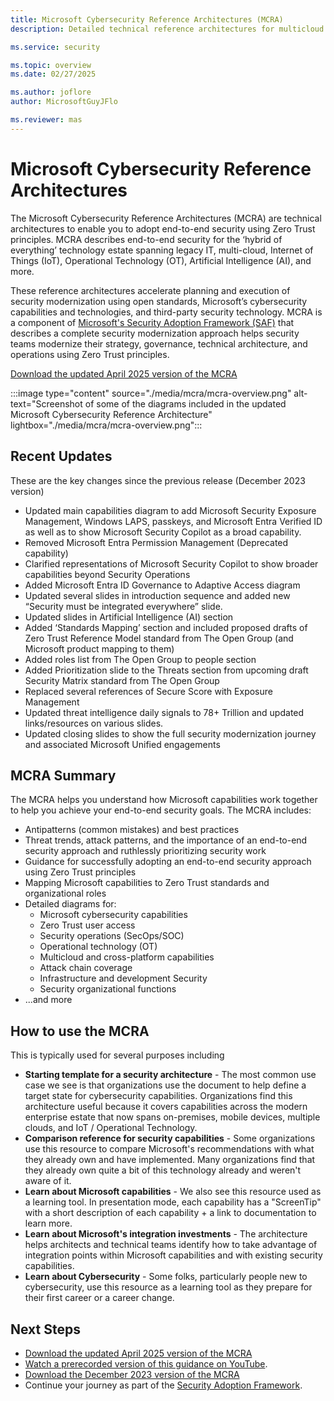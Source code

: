 ```yaml
---
title: Microsoft Cybersecurity Reference Architectures (MCRA)
description: Detailed technical reference architectures for multicloud cybersecurity including Microsoft and third party platforms

ms.service: security

ms.topic: overview
ms.date: 02/27/2025

ms.author: joflore
author: MicrosoftGuyJFlo

ms.reviewer: mas
---
```

# Microsoft Cybersecurity Reference Architectures

The Microsoft Cybersecurity Reference Architectures (MCRA) are technical architectures to enable you to adopt end-to-end security using Zero Trust principles. 
MCRA describes end-to-end security for the ‘hybrid of everything’ technology estate spanning legacy IT, multi-cloud, Internet of Things (IoT), Operational Technology (OT), Artificial Intelligence (AI), and more. 

These reference architectures accelerate planning and execution of security modernization using open standards, Microsoft’s cybersecurity capabilities and technologies, and third-party security technology. MCRA is a component of [Microsoft's Security Adoption Framework (SAF)](/security/ciso-workshop/adoption) that describes a complete security modernization approach helps security teams modernize their strategy, governance, technical architecture, and operations using Zero Trust principles. 

[Download the updated April 2025 version of the MCRA](https://github.com/MicrosoftDocs/security/blob/main/Downloads/mcra-december-2023.pptx?raw=true)

:::image type="content" source="./media/mcra/mcra-overview.png" alt-text="Screenshot of some of the diagrams included in the updated Microsoft Cybersecurity Reference Architecture" lightbox="./media/mcra/mcra-overview.png":::

## Recent Updates

These are the key changes since the previous release (December 2023 version)
- Updated main capabilities diagram to add Microsoft Security Exposure Management, Windows LAPS, passkeys, and Microsoft Entra Verified ID as well as to show Microsoft Security Copilot as a broad capability. 
- Removed Microsoft Entra Permission Management (Deprecated capability)
- Clarified representations of Microsoft Security Copilot to show broader capabilities beyond Security Operations
- Added Microsoft Entra ID Governance to Adaptive Access diagram 
- Updated several slides in introduction sequence and added new “Security must be integrated everywhere” slide. 
- Updated slides in Artificial Intelligence (AI) section 
- Added ‘Standards Mapping’ section and included proposed drafts of Zero Trust Reference Model standard from The Open Group (and Microsoft product mapping to them)
- Added roles list from The Open Group to people section
- Added Prioritization slide to the Threats section from upcoming draft Security Matrix standard from The Open Group
- Replaced several references of Secure Score with Exposure Management
- Updated threat intelligence daily signals to 78+ Trillion and updated links/resources on various slides. 
- Updated closing slides to show the full security modernization journey and associated Microsoft Unified engagements

## MCRA Summary

The MCRA helps you understand how Microsoft capabilities work together to help you achieve your end-to-end security goals.
The MCRA includes:
- Antipatterns (common mistakes) and best practices
- Threat trends, attack patterns, and the importance of an end-to-end security approach and ruthlessly prioritizing security work
- Guidance for successfully adopting an end-to-end security approach using Zero Trust principles 
- Mapping Microsoft capabilities to Zero Trust standards and organizational roles
- Detailed diagrams for:
  - Microsoft cybersecurity capabilities
  - Zero Trust user access
  - Security operations (SecOps/SOC)
  - Operational technology (OT)
  - Multicloud and cross-platform capabilities
  - Attack chain coverage
  - Infrastructure and development Security
  - Security organizational functions
- ...and more 

## How to use the MCRA

This is typically used for several purposes including

- **Starting template for a security architecture** - The most common use case we see is that organizations use the document to help define a target state for cybersecurity capabilities.
Organizations find this architecture useful because it covers capabilities across the modern enterprise estate that now spans on-premises, mobile devices, multiple clouds, and IoT / Operational Technology.
- **Comparison reference for security capabilities** - Some organizations use this resource to compare Microsoft's recommendations with what they already own and have implemented. Many organizations find that they already own quite a bit of this technology already and weren't aware of it.
- **Learn about Microsoft capabilities** - We also see this resource used as a learning tool. In presentation mode, each capability has a "ScreenTip" with a short description of each capability + a link to documentation to learn more.
- **Learn about Microsoft's integration investments** - The architecture helps architects and technical teams identify how to take advantage of integration points within Microsoft capabilities and with existing security capabilities.
- **Learn about Cybersecurity** - Some folks, particularly people new to cybersecurity, use this resource as a learning tool as they prepare for their first career or a career change.

## Next Steps

- [Download the updated April 2025 version of the MCRA](https://github.com/MicrosoftDocs/security/blob/main/Downloads/mcra-december-2023.pptx?raw=true)
- [Watch a prerecorded version of this guidance on YouTube](https://youtu.be/6iYxNm3TOiI?si=jOU3TScxup7pWDj0).
- [Download the December 2023 version of the MCRA](https://github.com/MicrosoftDocs/security/blob/main/Downloads/mcra-december-2023.pptx?raw=true)
- Continue your journey as part of the [Security Adoption Framework](/security/ciso-workshop/adoption).
